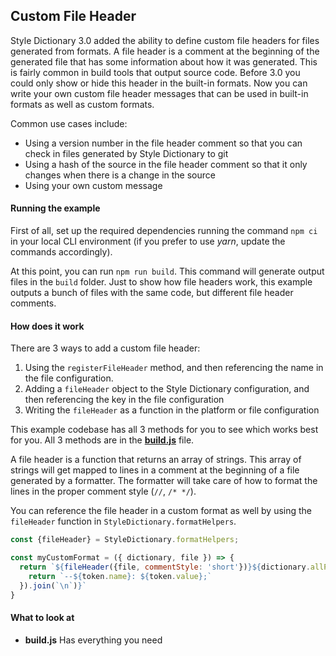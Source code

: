 ## Custom File Header

Style Dictionary 3.0 added the ability to define custom file headers for files generated from formats. A file header is a comment at the beginning of the generated file that has some information about how it was generated. This is fairly common in build tools that output source code. Before 3.0 you could only show or hide this header in the built-in formats. Now you can write your own custom file header messages that can be used in built-in formats as well as custom formats. 

Common use cases include:

- Using a version number in the file header comment so that you can check in files generated by Style Dictionary to git
- Using a hash of the source in the file header comment so that it only changes when there is a change in the source
- Using your own custom message


#### Running the example

First of all, set up the required dependencies running the command `npm ci` in your local CLI environment (if you prefer to use *yarn*, update the commands accordingly).

At this point, you can run `npm run build`. This command will generate output files in the `build` folder. Just to show how file headers work, this example outputs a bunch of files with the same code, but different file header comments. 


#### How does it work

There are 3 ways to add a custom file header:

1. Using the `registerFileHeader` method, and then referencing the name in the file configuration.
1. Adding a `fileHeader` object to the Style Dictionary configuration, and then referencing the key in the file configuration
1. Writing the `fileHeader` as a function in the platform or file configuration

This example codebase has all 3 methods for you to see which works best for you. All 3 methods are in the [**build.js**](/build.js) file. 

A file header is a function that returns an array of strings. This array of strings will get mapped to lines in a comment at the beginning of a file generated by a formatter. The formatter will take care of how to format the lines in the proper comment style (`//`, `/* */`).

You can reference the file header in a custom format as well by using the `fileHeader` function in `StyleDictionary.formatHelpers`. 

```javascript
const {fileHeader} = StyleDictionary.formatHelpers;

const myCustomFormat = ({ dictionary, file }) => {
  return `${fileHeader({file, commentStyle: 'short'})}${dictionary.allProperties.map(token => {
    return `--${token.name}: ${token.value};`
  }).join(`\n`)}`
}
```

#### What to look at

* **build.js** Has everything you need

